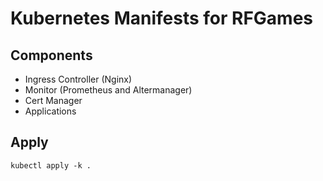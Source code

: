 # Kubernetes Manifests for RFGames

## Components
 * Ingress Controller (Nginx)
 * Monitor (Prometheus and Altermanager)
 * Cert Manager
 * Applications

## Apply
```
kubectl apply -k .
```
